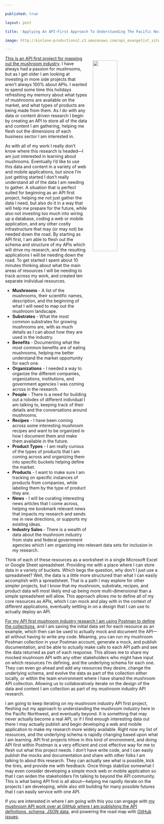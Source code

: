 ---
published: true
layout: post
title: 'Applying An API-First Approach To Understanding The Pacific Northwest Mushroom Industry'
image: http://kinlane-productions2.s3.amazonaws.com/api_evangelist_site/blog/mushrooms_white_pike_place.png
---
<p><img style="padding: 15px;" src="http://kinlane-productions2.s3.amazonaws.com/api_evangelist_site/blog/mushrooms_white_pike_place.png" alt="" width="40%" align="right" /></p>
<p class="p1"><a href="https://documenter.postman.com/view/35240/SWLYBW9q?version=latest">This is an API first project for mapping out the mushroom industry</a>. I have always had a passion for mushrooms, but as I get older I am looking at investing in more side projects that aren&rsquo;t always 100% about APIs. I wanted to spend some time this holidays refreshing my memory about what types of mushrooms are available on the market, and what types of products are being made from them. As I do with any data or content driven research I begin by creating an API to store all of the data and content I am gathering, helping me flesh out the dimensions of each business sector I am interested in.</p>
<p class="p1">As with all of my work I really don&rsquo;t know where this research is headed&mdash;I am just interested in learning about mushrooms. Eventually I&rsquo;d like to use this data and content in a variety of web and mobile applications, but since I&rsquo;m just getting started I don&rsquo;t really understand all of the data I am needing to gather. A situation that is perfect suited for beginning as an API first project, helping me not just gather the data I need, but also do it in a way that will help me prepare for the future, while also not investing too much into wiring up a database, coding a web or mobile application, and any other costly infrastructure that may (or may not) be needed down the road. By starting as API first, I am able to flesh out the schema and structure of my APIs which will drive my research, and the resulting applications I will be needing down the road. To get started I spent about 10 minutes thinking about what the main areas of resources I will be needing to track across my work, and created ten separate individual resources.</p>
<ul>
<li><strong>Mushrooms</strong> - A list of the mushrooms, their scientific names, description, and the beginning of what I will need to map out the mushroom landscape.</li>
<li><strong>Substrates</strong> - What the most common substrates for growing mushrooms are, with as much details as I can about how they are used in the industry.</li>
<li><strong>Benefits</strong> - Documenting what the most common benefits are of eating mushrooms, helping me better understand the market opportunity for each one.</li>
<li><strong>Organizations</strong> - I needed a way to organize the different companies, organizations, institutions, and government agencies I was coming across in the research.</li>
<li><strong>People</strong> - There is a need for building out a rolodex of different individual I am talking to, keeping track of their details and the conversations around mushrooms.</li>
<li><strong>Recipes</strong> - I have been coming across some interesting mushroom recipes and want to be organized in how I document them and make them available in the future.</li>
<li><strong>Product Types</strong> - I am really curious of the types of products that I am coming across and organizing them into specific buckets helping define the market.</li>
<li><strong>Products</strong> - I want to make sure I am tracking on specific instances of products from companies, while labeling them by the type of product they are.</li>
<li><strong>News</strong> - I will be curating interesting news articles that I come across, helping me bookmark relevant news that impacts my research and sends me in new directions, or supports my existing ideas.</li>
<li><strong>Industry Sales </strong>- There is a wealth of data about the mushroom industry from state and federal government agencies which I am organizing into relevant data sets for inclusion in my research.</li>
</ul>
<p class="p1">Think of each of these resources as a worksheet in a single Microsoft Excel or Google Sheet<span>&nbsp;</span>spreadsheet. Providing me with a place where I can store data in a variety of buckets. Which begs the question, why don&rsquo;t I just use a spreadsheet? Well, the data is a little more structured than what I can easily accomplish with a spreadsheet. That is a path I may explore for other simpler projects, but I know that my mushroom, substrate, recipes, and product data will most likely end up being more multi-dimensional than a simple spreadsheet will allow. This approach allows me to define all of my core resources as APIs, which I can mock and play with in the context of different applications, eventually settling in on a design that I can use to actually deploy an API.</p>
<p class="p1"><a href="https://documenter.postman.com/view/35240/SWLYBW9q?version=latest">For my API first mushroom industry research I am using Postman to define the collections</a>, and I am saving the initial data set for each resource as an example, which then can be used to actually mock and document the API&mdash;all without having to write any code. Meaning, you can run my mushroom Postman collection in your Postman account, generate a mock, and publish documentation, and be able to actually make calls to each API path and see the data returned as part of each response. This allows me to share my mocked mushroom API with any other stakeholders who might have input on which resources I&rsquo;m defining, and the underlying schema for each one. They can even go ahead and add any resources they desire, change the underlying schema, and evolve the data as part of the collection either locally, or within the team environment where I have shared the mushroom API collection. Allowing us to collaboratively iterate on the design of the data and content I am collection as part of my mushroom industry API research.</p>
<p class="p1">I am going to keep iterating on my mushroom industry API first project, fleshing out my approach to understanding the mushroom industry here in the Pacific Northwest, and eventually beyond. It is something that may never actually become a real API, or if I find enough interesting data out there I may actually publish and begin developing a web and mobile application to make my research more widely available. Right now my list of resources, and the underlying schema is rapidly changing based upon what I am learning. API first projects trhive in this kind of environment, and doing API first within Postman is a very efficient and cost effective way for me to flesh out what this project needs. I don&rsquo;t have write code, and I can easily publish the mocks and documentation and share with other folks I am talking to about this research. They can actually see what is possible, kick the tires, and provide me with feedback. Once things stabilize somewhat I may even consider developing a simple mock web or mobile application so that I can widen the stakeholders I&rsquo;m talking to beyond the API community. This is what being API first is all about&mdash;helping me rapidly iterate on the projects I am developing, while also still building for many possible futures that I can easily service with one API.</p>
<p class="p1">If you are interested in where I am going with this you can engage with <a href="https://github.com/api-evangelist/mushrooms/">my mushroom API work over at GitHub where I am publishing the API definitions, schema, JSON data</a>, and powering the road map with <a href="https://github.com/api-evangelist/mushrooms/issues">GitHub issues</a>.</p>
